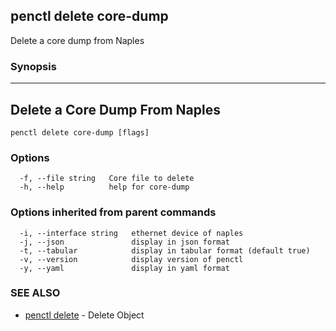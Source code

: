 ## penctl delete core-dump

Delete a core dump from Naples

### Synopsis



--------------------------------
 Delete a Core Dump From Naples 
--------------------------------


```
penctl delete core-dump [flags]
```

### Options

```
  -f, --file string   Core file to delete
  -h, --help          help for core-dump
```

### Options inherited from parent commands

```
  -i, --interface string   ethernet device of naples
  -j, --json               display in json format
  -t, --tabular            display in tabular format (default true)
  -v, --version            display version of penctl
  -y, --yaml               display in yaml format
```

### SEE ALSO
* [penctl delete](penctl_delete.md)	 - Delete Object

